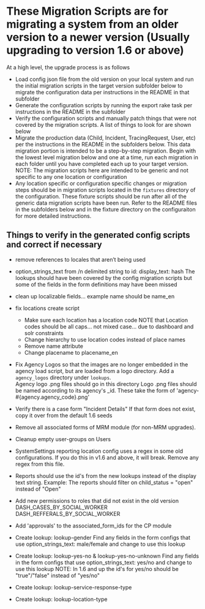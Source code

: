 These Migration Scripts are for migrating a system from an older version to a newer version
(Usually upgrading to version 1.6 or above)
============================================================================================

At a high level, the upgrade process is as follows

- Load config json file from the old version on your local system and run the initial migration scripts in the target
  version subfolder below to migrate the configuration data per instructions in the README in that subfolder
- Generate the configuration scripts by running the export rake task per instructions in the README in the subfolder
- Verify the configuration scripts and manually patch things that were not covered by the migration scripts.
  A list of things to look for are shown below
- Migrate the production data (Child, Incident, TracingRequest, User, etc) per the instructions in the README in the
  subfolders below.
  This data migration portion is intended to be a step-by-step migration.  Begin with the lowest level migration below 
  and one at a time, run each migration in each folder until you have completed each up to your target version.
  NOTE: The migration scripts here are intended to be generic and not specific to any one location or configuration
- Any location specific or configuration specific changes or migration steps should be in migration scripts located 
  in the `fixtures` directory of the configuration.
  These fixture scripts should be run after all of the generic data migration scripts have been run.
  Refer to the README files in the subfolders below and in the fixture directory on the configuraiton for more detailed
  instructions.
  

Things to verify in the generated config scripts and correct if necessary
--------------------------------------------------------------------------
- remove references to locales that aren’t being used

- option_strings_text from /n delimited string to id: display_text: hash
  The lookups should have been covered by the config migration scripts but some of the fields in the form definitions
   may have been missed
   
- clean up localizable fields... example name should be name_en 

- fix locations create script
  - Make sure each location has a location code
    NOTE that Location codes should be all caps… not mixed case… due to dashboard and solr constraints 
  - Change hierarchy to use location codes instead of place names
  - Remove name attribute
  - Change placename to placename_en
  
- Fix Agency Logos so that the images are no longer embedded in the agency load script, but are loaded from a logo directory.
  Add a `agency_logos` directory under `lookups`.  
  Agency logo .png files should go in this directory
  Logo .png files should be named according to its agency's _id.
  These take the form of 'agency-#{agency.agency_code}.png'
  
- Verify there is a case form "Incident Details"
  If that form does not exist, copy it over from the default 1.6 seeds
  
- Remove all associated forms of MRM module (for non-MRM upgrades).

- Cleanup empty user-groups on Users

- SystemSettings reporting location config uses a regex in some old configurations. 
  If you do this in v1.6 and above, it will break. Remove any regex from this file.
  
- Reports should use the id's from the new lookups instead of the display text string.
  Example:  The reports should filter on child_status = "open" instead of "Open"
  
- Add new permissions to roles that did not exist in the old version
  DASH_CASES_BY_SOCIAL_WORKER
  DASH_REFFERALS_BY_SOCIAL_WORKER
  
- Add 'approvals' to the associated_form_ids for the CP module
  
- Create lookup:  lookup-gender
  Find any fields in the form configs that use option_strings_text: male/female and change to use this lookup
  
- Create lookup:  lookup-yes-no & lookup-yes-no-unknown
  Find any fields in the form configs that use option_strings_text: yes/no and change to use this lookup
  NOTE: In 1.6 and up the id's for yes/no should be "true"/"false" instead of "yes/no"

- Create lookup:  lookup-service-response-type
  
- Create lookup:  lookup-location-type
